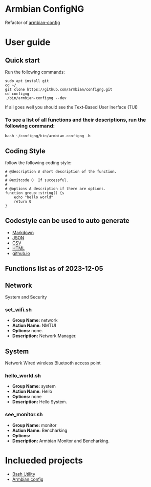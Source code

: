 # Armbian ConfigNG 
Refactor of [armbian-config](https://github.com/armbian/config)       

# User guide
## Quick start
Run the following commands:

    sudo apt install git
    cd ~/
    git clone https://github.com/armbian/configng.git
    cd configng
    ./bin/armbian-configng --dev

If all goes well you should see the Text-Based User Inerface (TUI)

### To see a list of all functions and their descriptions, run the following command:
~~~
bash ~/configng/bin/armbian-configng -h
~~~
## Coding Style
follow the following coding style:
~~~
# @description A short description of the function.
#
# @exitcode 0  If successful.
#
# @options A description if there are options.
function group::string() {s
    echo "hello world"
    return 0
}
~~~
## Codestyle can be used to auto generate
 - [Markdown](share/armbian-configng/readme.md)
 - [JSON](share/armbian-configng/data/armbian-configng.json)
 - [CSV](share/armbian-configng/data/armbian-configng.csv)
 - [HTML](share/armbian-configng/armbian-configng-table.html)
 - [github.io](//tearran/github.io/armbian-configng/index.html)
## Functions list as of 2023-12-05
## Network
System and Security

### set_wifi.sh

 - **Group Name:** network
 - **Action Name:** NMTUI
 - **Options:** none.
 - **Description:** Network Manager.

## System
Network Wired wireless Bluetooth access point

### hello_world.sh

 - **Group Name:** system
 - **Action Name:** Hello
 - **Options:** none
 - **Description:** Hello System.

### see_monitor.sh

 - **Group Name:** monitor
 - **Action Name:** Bencharking
 - **Options:** 
 - **Description:** Armbian Monitor and Bencharking.


# Inclueded projects
- [Bash Utility](https://labbots.github.io/bash-utility) 
- [Armbian config](https://github.com/armbian/config.git)

